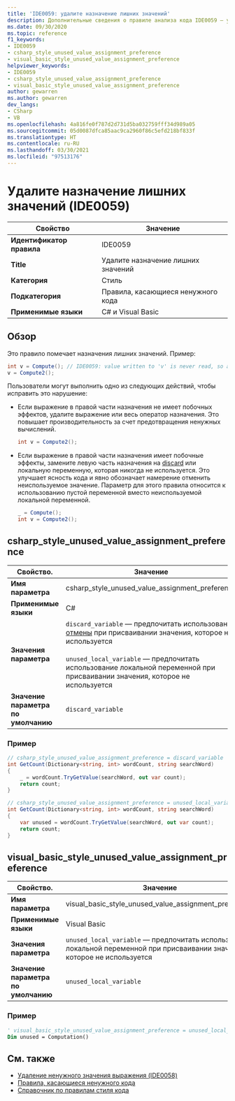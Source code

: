 ```yaml
---
title: 'IDE0059: удалите назначение лишних значений'
description: Дополнительные сведения о правиле анализа кода IDE0059 – удалите назначение лишних значений
ms.date: 09/30/2020
ms.topic: reference
f1_keywords:
- IDE0059
- csharp_style_unused_value_assignment_preference
- visual_basic_style_unused_value_assignment_preference
helpviewer_keywords:
- IDE0059
- csharp_style_unused_value_assignment_preference
- visual_basic_style_unused_value_assignment_preference
author: gewarren
ms.author: gewarren
dev_langs:
- CSharp
- VB
ms.openlocfilehash: 4a816fe0f787d2d731d5ba032759fff34d989a05
ms.sourcegitcommit: 05d0087dfca85aac9ca2960f86c5efd218bf833f
ms.translationtype: HT
ms.contentlocale: ru-RU
ms.lasthandoff: 03/30/2021
ms.locfileid: "97513176"
---
```

# <a name="remove-unnecessary-value-assignment-ide0059"></a>Удалите назначение лишних значений (IDE0059)

|Свойство|Значение|
|-|-|
| **Идентификатор правила** | IDE0059 |
| **Title** | Удалите назначение лишних значений |
| **Категория** | Стиль |
| **Подкатегория** | Правила, касающиеся ненужного кода |
| **Применимые языки** | C# и Visual Basic |

## <a name="overview"></a>Обзор

Это правило помечает назначения лишних значений. Пример:

```csharp
int v = Compute(); // IDE0059: value written to 'v' is never read, so assignment to 'v' is unnecessary.
v = Compute2();
```

Пользователи могут выполнить одно из следующих действий, чтобы исправить это нарушение:

- Если выражение в правой части назначения не имеет побочных эффектов, удалите выражение или весь оператор назначения. Это повышает производительность за счет предотвращения ненужных вычислений.

  ```csharp
  int v = Compute2();
  ```

- Если выражение в правой части назначения имеет побочные эффекты, замените левую часть назначения на [discard](../../../csharp/discards.md) или локальную переменную, которая никогда не используется. Это улучшает ясность кода и явно обозначает намерение отменить неиспользуемое значение. Параметр для этого правила относится к использованию пустой переменной вместо неиспользуемой локальной переменной.

  ```csharp
  _ = Compute();
  int v = Compute2();
  ```

## <a name="csharp_style_unused_value_assignment_preference"></a>csharp_style_unused_value_assignment_preference

|Свойство.|Значение|
|-|-|
| **Имя параметра** | csharp_style_unused_value_assignment_preference
| **Применимые языки** | C# |
| **Значения параметра** | `discard_variable` — предпочитать использование [отмены](../../../csharp/discards.md) при присваивании значения, которое не используется<br /><br />`unused_local_variable` — предпочитать использование локальной переменной при присваивании значения, которое не используется |
| **Значение параметра по умолчанию** | `discard_variable` |

### <a name="example"></a>Пример

```csharp
// csharp_style_unused_value_assignment_preference = discard_variable
int GetCount(Dictionary<string, int> wordCount, string searchWord)
{
    _ = wordCount.TryGetValue(searchWord, out var count);
    return count;
}

// csharp_style_unused_value_assignment_preference = unused_local_variable
int GetCount(Dictionary<string, int> wordCount, string searchWord)
{
    var unused = wordCount.TryGetValue(searchWord, out var count);
    return count;
}
```

## <a name="visual_basic_style_unused_value_assignment_preference"></a>visual_basic_style_unused_value_assignment_preference

|Свойство.|Значение|
|-|-|
| **Имя параметра** | visual_basic_style_unused_value_assignment_preference
| **Применимые языки** | Visual Basic |
| **Значения параметра** | `unused_local_variable` — предпочитать использование локальной переменной при присваивании значения, которое не используется |
| **Значение параметра по умолчанию** | `unused_local_variable` |

### <a name="example"></a>Пример

```vb
' visual_basic_style_unused_value_assignment_preference = unused_local_variable
Dim unused = Computation()
```

## <a name="see-also"></a>См. также

- [Удаление ненужного значения выражения (IDE0058)](ide0058.md)
- [Правила, касающиеся ненужного кода](unnecessary-code-rules.md)
- [Справочник по правилам стиля кода](index.md)
